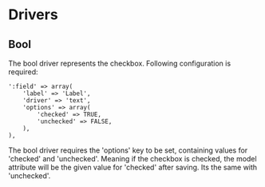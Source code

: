 # Drivers

## Bool

The bool driver represents the checkbox. Following configuration is required:

	':field' => array(
		'label' => 'Label',
		'driver' => 'text',
		'options' => array(
			'checked' => TRUE,
			'unchecked' => FALSE,
		),
	),
	
The bool driver requires the 'options' key to be set, containing values for 'checked' and 'unchecked'. Meaning if the checkbox is checked, the model attribute will be the given value for 'checked' after saving. Its the same with 'unchecked'.
